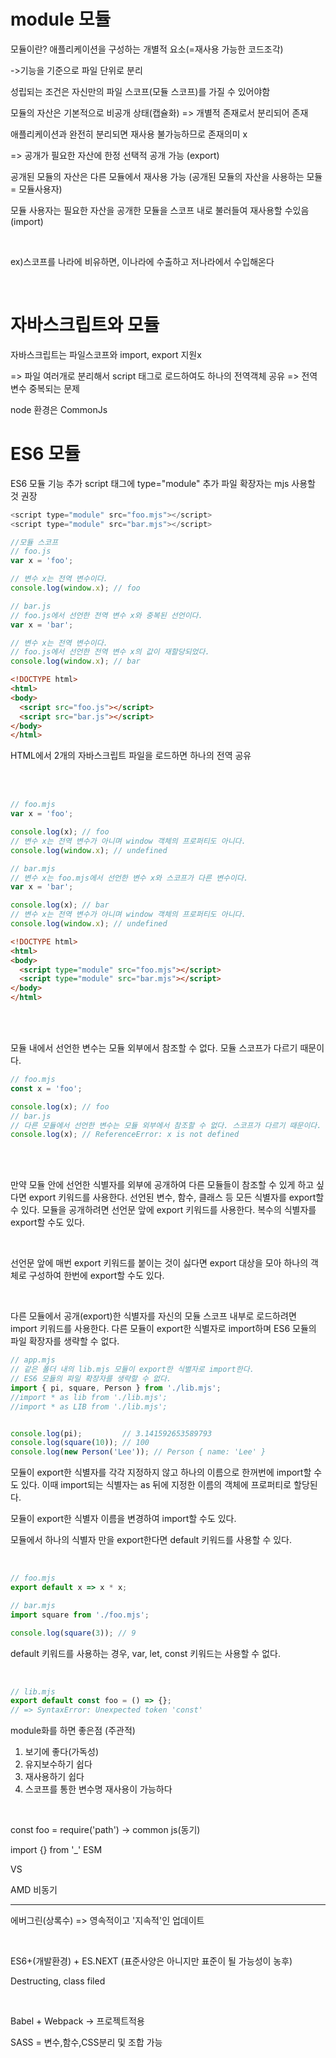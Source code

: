 # module 모듈

모듈이란? 애플리케이션을 구성하는 개별적 요소(=재사용 가능한 코드조각)

->기능을 기준으로 파일 단위로 분리

성립되는 조건은 자신만의 파일 스코프(모듈 스코프)를 가질 수 있어야함

모듈의 자산은 기본적으로 비공개 상태(캡슐화) => 개별적 존재로서 분리되어 존재

애플리케이션과 완전히 분리되면 재사용 불가능하므로 존재의미 x

=> 공개가 필요한 자산에 한정 선택적 공개 가능 (export)

공개된 모듈의 자산은 다른 모듈에서 재사용 가능 (공개된 모듈의 자산을 사용하는 모듈 = 모듈사용자)

모듈 사용자는 필요한 자산을 공개한 모듈을 스코프 내로 불러들여 재사용할 수있음(import)

<br>

ex)스코프를 나라에 비유하면, 이나라에 수출하고 저나라에서 수입해온다

<br>

# 자바스크립트와 모듈

자바스크립트는 파일스코프와 import, export 지원x

=> 파일 여러개로 분리해서 script 태그로 로드하여도 하나의 전역객체 공유 => 전역변수 중복되는 문제

node 환경은 CommonJs

# ES6 모듈

ES6 모듈 기능 추가 script 태그에 type="module" 추가 파일 확장자는 mjs 사용할 것 권장

```javascript
<script type="module" src="foo.mjs"></script>
<script type="module" src="bar.mjs"></script>

//모듈 스코프
// foo.js
var x = 'foo';

// 변수 x는 전역 변수이다.
console.log(window.x); // foo

// bar.js
// foo.js에서 선언한 전역 변수 x와 중복된 선언이다.
var x = 'bar';

// 변수 x는 전역 변수이다.
// foo.js에서 선언한 전역 변수 x의 값이 재할당되었다.
console.log(window.x); // bar
```

```html
<!DOCTYPE html>
<html>
<body>
  <script src="foo.js"></script>
  <script src="bar.js"></script>
</body>
</html>
```

HTML에서 2개의 자바스크립트 파일을 로드하면 하나의 전역 공유

<br>

<br>

```javascript
// foo.mjs
var x = 'foo';

console.log(x); // foo
// 변수 x는 전역 변수가 아니며 window 객체의 프로퍼티도 아니다.
console.log(window.x); // undefined

// bar.mjs
// 변수 x는 foo.mjs에서 선언한 변수 x와 스코프가 다른 변수이다.
var x = 'bar';

console.log(x); // bar
// 변수 x는 전역 변수가 아니며 window 객체의 프로퍼티도 아니다.
console.log(window.x); // undefined
```

```html
<!DOCTYPE html>
<html>
<body>
  <script type="module" src="foo.mjs"></script>
  <script type="module" src="bar.mjs"></script>
</body>
</html>
```

<br>

<br>

모듈 내에서 선언한 변수는 모듈 외부에서 참조할 수 없다. 모듈 스코프가 다르기 때문이다.

```javascript
// foo.mjs
const x = 'foo';

console.log(x); // foo
// bar.js
// 다른 모듈에서 선언한 변수는 모듈 외부에서 참조할 수 없다. 스코프가 다르기 때문이다.
console.log(x); // ReferenceError: x is not defined
```

<br>

<br>

만약 모듈 안에 선언한 식별자를 외부에 공개하여 다른 모듈들이 참조할 수 있게 하고 싶다면 export 키워드를 사용한다. 선언된 변수, 함수, 클래스 등 모든 식별자를 export할 수 있다. 모듈을 공개하려면 선언문 앞에 export 키워드를 사용한다. 복수의 식별자를 export할 수도 있다.

<br>

선언문 앞에 매번 export 키워드를 붙이는 것이 싫다면 export 대상을 모아 하나의 객체로 구성하여 한번에 export할 수도 있다.

<br>

다른 모듈에서 공개(export)한 식별자를 자신의 모듈 스코프 내부로 로드하려면 import 키워드를 사용한다. 다른 모듈이 export한 식별자로 import하며 ES6 모듈의 파일 확장자를 생략할 수 없다.

```javascript
// app.mjs
// 같은 폴더 내의 lib.mjs 모듈이 export한 식별자로 import한다.
// ES6 모듈의 파일 확장자를 생략할 수 없다.
import { pi, square, Person } from './lib.mjs';
//import * as lib from './lib.mjs';
//import * as LIB from './lib.mjs';


console.log(pi);         // 3.141592653589793
console.log(square(10)); // 100
console.log(new Person('Lee')); // Person { name: 'Lee' }
```

모듈이 export한 식별자를 각각 지정하지 않고 하나의 이름으로 한꺼번에 import할 수도 있다. 이때 import되는 식별자는 as 뒤에 지정한 이름의 객체에 프로퍼티로 할당된다.

모듈이 export한 식별자 이름을 변경하여 import할 수도 있다.

모듈에서 하나의 식별자 만을 export한다면 default 키워드를 사용할 수 있다.

<br>

```javascript
// foo.mjs
export default x => x * x;

// bar.mjs
import square from './foo.mjs';

console.log(square(3)); // 9
```

default 키워드를 사용하는 경우, var, let, const 키워드는 사용할 수 없다.

<br>

```javascript
// lib.mjs
export default const foo = () => {};
// => SyntaxError: Unexpected token 'const'
```

module화를 하면 좋은점 (주관적)

1. 보기에 좋다(가독성)
2. 유지보수하기 쉽다
3. 재사용하기 쉽다
4. 스코프를 통한 변수명 재사용이 가능하다

<br>

const foo = require('path') -> common js(동기)

import {} from '_' ESM

VS

AMD 비동기

---

에버그린(상록수) => 영속적이고 '지속적'인 업데이트

<br>

ES6+(개발환경) + ES.NEXT (표준사양은 아니지만 표준이 될 가능성이 농후)

Destructing, class filed

<br>

Babel + Webpack -> 프로젝트적용

SASS = 변수,함수,CSS분리 및 조합 가능